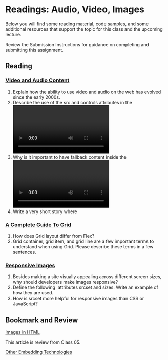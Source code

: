 # Readings: Audio, Video, Images

Below you will find some reading material, code samples, and some additional resources that support the topic for this class and the upcoming lecture.

Review the Submission Instructions for guidance on completing and submitting this assignment.

## Reading

### [Video and Audio Content](https://developer.mozilla.org/en-US/docs/Learn/HTML/Multimedia_and_embedding/Video_and_audio_content)

1. Explain how the ability to use video and audio on the web has evolved since the early 2000s.
2. Describe the use of the src and controls attributes in the <video> element.
3. Why is it important to have fallback content inside the <video> element?
4. Write a very short story where <audio> and <video> are characters.

### [A Complete Guide To Grid](https://css-tricks.com/snippets/css/complete-guide-grid/)

1. How does Grid layout differ from Flex?
2. Grid container, grid item, and grid line are a few important terms to understand when using Grid. Please describe these terms in a few sentences.

### [Responsive Images](https://developer.mozilla.org/en-US/docs/Learn/HTML/Multimedia_and_embedding/Responsive_images)

1. Besides making a site visually appealing across different screen sizes, why should developers make images responsive?
2. Define the following <img> attributes srcset and sizes. Write an example of how they are used.
3. How is srcset more helpful for responsive images than CSS or JavaScript?

## Bookmark and Review

[Images in HTML](https://developer.mozilla.org/en-US/docs/Learn/HTML/Multimedia_and_embedding/Images_in_HTML)

This article is review from Class 05.

[Other Embedding Technologies](https://developer.mozilla.org/en-US/docs/Learn/HTML/Multimedia_and_embedding/Other_embedding_technologies)
